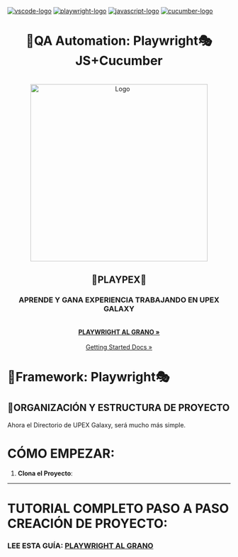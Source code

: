 <!-- PROJECT SHIELDS -->
<!--
*** I'm using markdown "reference style" links for readability.
*** Reference links are enclosed in brackets [ ] instead of parentheses ( ).
*** See the bottom of this document for the declaration of the reference variables
*** for contributors-url, forks-url, etc. This is an optional, concise syntax you may use.
*** https://www.markdownguide.org/basic-syntax/#reference-style-links
-->
[![vscode-logo]][vscode-site]
[![playwright-logo]][playwright-site]
[![javascript-logo]][javascript-site]
[![cucumber-logo]][cucumber-site]

<h1 align="center">🧪QA Automation: Playwright🎭 JS+Cucumber</h1>
<!-- PROJECT LOGO -->
<br />
<div align="center">
  <a>
    <img src="https://user-images.githubusercontent.com/91127281/215841865-9732a009-bb36-4742-a516-7c6dcf97114a.png" alt="Logo" width="" height="400">
  </a>

<h2 align="center">🧪PLAYPEX🧪</h2>

  <p align="center">
    <h3><strong>APRENDE Y GANA EXPERIENCIA TRABAJANDO EN UPEX GALAXY</strong></h3>
    <br />
    <a href="https://github.com/upex-galaxy/playwright-cucumber"><strong>PLAYWRIGHT AL GRANO »</strong></a>
    <br />
    <br />
    <a href="https://playwright.dev/docs/getting-started-vscode">Getting Started Docs »</a>
  </p>
</div>

<!-- ABOUT THE PROJECT -->
# 🧪Framework: Playwright🎭


## 🏹ORGANIZACIÓN Y ESTRUCTURA DE PROYECTO
Ahora el Directorio de UPEX Galaxy, será mucho más simple. 


# CÓMO EMPEZAR:

1. **Clona el Proyecto**: 
___

# TUTORIAL COMPLETO PASO A PASO CREACIÓN DE PROYECTO:
### LEE ESTA GUÍA: [PLAYWRIGHT AL GRANO](https://upexgalaxy9.atlassian.net/wiki/spaces/UG/pages/1083226)

<!-- MARKDOWN LINKS & IMAGES -->
<!-- https://www.markdownguide.org/basic-syntax/#reference-style-links -->
[vscode-logo]: https://img.shields.io/badge/VSCode-black?logo=visualstudiocode&style=for-the-badge
[vscode-site]: https://code.visualstudio.com/
[playwright-logo]: https://img.shields.io/badge/Playwright-black?logo=playwright&style=for-the-badge
[playwright-site]: https://www.selenium.dev/documentation/webdriver/
[javascript-logo]: https://img.shields.io/badge/JavaScript-black?logo=javascript&style=for-the-badge
[javascript-site]: https://www.python.org/
[cucumber-logo]: https://img.shields.io/badge/Cucumber-black?logo=cucumber&style=for-the-badge
[cucumber-site]: https://behave.readthedocs.io/
